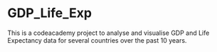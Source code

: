 # GDP_Life_Exp
This is a codeacademy project to analyse and visualise GDP and Life Expectancy data for several countries over the past 10 years.
